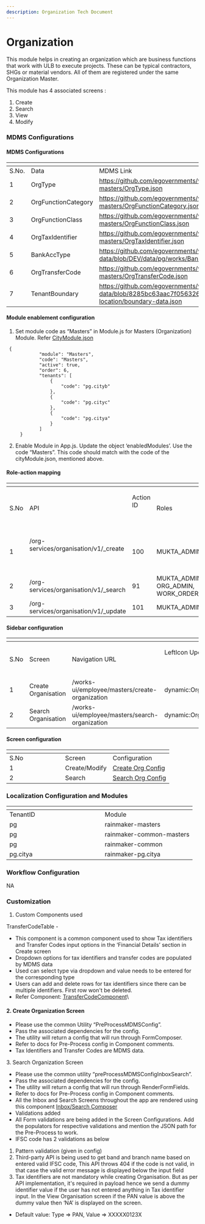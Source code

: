```yaml
---
description: Organization Tech Document
---
```


# Organization

This module helps in creating an organization which are business functions that work with ULB to execute projects. These can be typical contractors, SHGs or material vendors. All of them are registered under the same Organization Master.&#x20;



This module has 4 associated screens :&#x20;

1. Create
2. Search
3. View
4. Modify

### MDMS Configurations

#### MDMS Configurations

<table data-header-hidden><thead><tr><th width="98.99999999999997"></th><th width="191"></th><th></th></tr></thead><tbody><tr><td>S.No.</td><td>Data</td><td>MDMS Link</td></tr><tr><td>1</td><td>OrgType</td><td><a href="https://github.com/egovernments/works-mdms-data/blob/DEV/data/pg/common-masters/OrgType.json">https://github.com/egovernments/works-mdms-data/blob/DEV/data/pg/common-masters/OrgType.json</a></td></tr><tr><td>2</td><td>OrgFunctionCategory</td><td><a href="https://github.com/egovernments/works-mdms-data/blob/DEV/data/pg/common-masters/OrgFunctionCategory.json">https://github.com/egovernments/works-mdms-data/blob/DEV/data/pg/common-masters/OrgFunctionCategory.json</a></td></tr><tr><td>3</td><td>OrgFunctionClass</td><td><a href="https://github.com/egovernments/works-mdms-data/blob/DEV/data/pg/common-masters/OrgFunctionClass.json">https://github.com/egovernments/works-mdms-data/blob/DEV/data/pg/common-masters/OrgFunctionClass.json</a></td></tr><tr><td>4</td><td>OrgTaxIdentifier</td><td><a href="https://github.com/egovernments/works-mdms-data/blob/DEV/data/pg/common-masters/OrgTaxIdentifier.json">https://github.com/egovernments/works-mdms-data/blob/DEV/data/pg/common-masters/OrgTaxIdentifier.json</a></td></tr><tr><td>5</td><td>BankAccType</td><td><a href="https://github.com/egovernments/works-mdms-data/blob/DEV/data/pg/works/BankAccType.json">https://github.com/egovernments/works-mdms-data/blob/DEV/data/pg/works/BankAccType.json</a></td></tr><tr><td>6</td><td>OrgTransferCode</td><td><a href="https://github.com/egovernments/works-mdms-data/blob/DEV/data/pg/common-masters/OrgTransferCode.json">https://github.com/egovernments/works-mdms-data/blob/DEV/data/pg/common-masters/OrgTransferCode.json</a></td></tr><tr><td>7</td><td>TenantBoundary</td><td><a href="https://github.com/egovernments/works-mdms-data/blob/8285bc63aac7f056326165897ac18918520c9723/data/pg/citya/egov-location/boundary-data.json">https://github.com/egovernments/works-mdms-data/blob/8285bc63aac7f056326165897ac18918520c9723/data/pg/citya/egov-location/boundary-data.json</a></td></tr></tbody></table>

#### Module enablement configuration&#x20;

1. Set module code as “Masters” in Module.js for Masters (Organization) Module. Refer [CityModule.json](https://github.com/egovernments/works-mdms-data/blob/481752ba70aa29d235967d8ba6080685d897324a/data/pg/tenant/citymodule.json)

```
 {
            "module": "Masters",
            "code": "Masters",
            "active": true,
            "order": 6,
            "tenants": [
                {
                    "code": "pg.cityb"
                },
                {
                    "code": "pg.cityc"
                },
                {
                    "code": "pg.citya"
                }
            ]
     }

```

2. Enable Module in App.js. Update the object ‘enabledModules’. Use the code “Masters”. This code should match with the code of the cityModule.json, mentioned above.

#### Role-action mapping



<table data-header-hidden><thead><tr><th width="87"></th><th></th><th></th><th></th></tr></thead><tbody><tr><td>S.No</td><td>API</td><td><p>Action ID</p><p><br></p></td><td>Roles</td></tr><tr><td>1</td><td><p>/org-services/organisation/v1/_create</p><p><br></p></td><td>100</td><td>MUKTA_ADMIN</td></tr><tr><td>2</td><td>/org-services/organisation/v1/_search</td><td>91</td><td>MUKTA_ADMIN,<br>ORG_ADMIN, WORK_ORDER_CREATOR</td></tr><tr><td>3</td><td>/org-services/organisation/v1/_update</td><td>101</td><td>MUKTA_ADMIN</td></tr></tbody></table>

#### Sidebar configuration&#x20;



<table data-header-hidden><thead><tr><th width="96"></th><th></th><th></th><th></th><th></th></tr></thead><tbody><tr><td>S.No</td><td>Screen</td><td>Navigation URL</td><td><p>LeftIcon Updates</p><p><br></p></td><td>Roles</td></tr><tr><td>1</td><td>Create Organisation</td><td>/works-ui/employee/masters/create-organization</td><td>dynamic:OrganisationIcon</td><td>MUKTA_ADMIN</td></tr><tr><td>2</td><td>Search Organisation</td><td>/works-ui/employee/masters/search-organization</td><td>dynamic:OrganisationIcon</td><td>MUKTA_ADMIN</td></tr></tbody></table>

#### Screen configuration&#x20;

<table data-header-hidden><thead><tr><th width="129.99999999999997"></th><th></th><th></th></tr></thead><tbody><tr><td>S.No</td><td>Screen</td><td>Configuration</td></tr><tr><td>1</td><td>Create/Modify</td><td><a href="https://github.com/egovernments/works-mdms-data/blob/DEV/data/pg/commonMuktaUiConfig/CreateOrganizationConfig.json">Create Org Config</a></td></tr><tr><td>2</td><td>Search</td><td><a href="https://github.com/egovernments/works-mdms-data/blob/DEV/data/pg/commonMuktaUiConfig/SearchOrganisationConfig.json">Search Org Config</a></td></tr></tbody></table>

### Localization Configuration and Modules

<table data-header-hidden><thead><tr><th width="234"></th><th></th></tr></thead><tbody><tr><td>TenantID</td><td>Module</td></tr><tr><td>pg</td><td>rainmaker-masters</td></tr><tr><td>pg</td><td>rainmaker-common-masters</td></tr><tr><td>pg</td><td>rainmaker-common</td></tr><tr><td>pg.citya</td><td>rainmaker-pg.citya</td></tr></tbody></table>

### &#x20;Workflow Configuration

NA

### Customization

1. Custom Components used

&#x20;     TransferCodeTable -

* This component is a common component used to show Tax identifiers and     Transfer Codes input options in the ‘Financial Details’ section in Create screen
* Dropdown options for tax identifiers and transfer codes are populated by MDMS data
* Used can select type via dropdown and value needs to be entered for the corresponding type
* Users can add and delete rows for tax identifiers since there can be multiple identifiers. First row won't be deleted.
* Refer Component: [TransferCodeComponent](https://github.com/egovernments/DIGIT-Works/blob/master/frontend/micro-ui/web/micro-ui-internals/packages/modules/Masters/src/components/TransferCodeTable.js)\


#### 2. Create Organization Screen

* Please use the common Utility “PreProcessMDMSConfig”.&#x20;
* Pass the associated dependencies for the config.
* The utility will return a config that will run through FormComposer.
* Refer to docs for Pre-Process config in Component comments.
* Tax Identifiers and Transfer Codes are MDMS data.&#x20;

3\. Search Organization Screen

* Please use the common utility “preProcessMDMSConfigInboxSearch”.
* Pass the associated dependencies for the config.
* The utility will return a config that will run through RenderFormFields.
* Refer to docs for Pre-Process config in Component comments.
* All the Inbox and Search Screens throughout the app are rendered using this component [Inbox/Search Composer](https://github.com/egovernments/DIGIT-Works/blob/c2a234bb4b21f0e54ca9664ee3e99d72ce871168/frontend/micro-ui/web/micro-ui-internals/packages/react-components/src/hoc/InboxSearchComposer.js)
* Validations added
* All Form validations are being added in the Screen Configurations. Add the populators for respective validations and mention the JSON path for the Pre-Process to work.
* IFSC code has 2 validations as below

1. Pattern validation (given in config)
2. Third-party API is being used to get band and branch name based on entered valid IFSC code, This API throws 404 if the code is not valid, in that case the valid error message is displayed below the input field
3. Tax identifiers are not mandatory while creating Organisation. But as per API implementation, it's required in payload hence we send a dummy identifier value if the user has not entered anything in Tax identifier input. In the View Organisation screen if the PAN value is above the dummy value then ‘NA’ is displayed on the screen.

* Default value: Type => PAN, Value => XXXXX0123X
